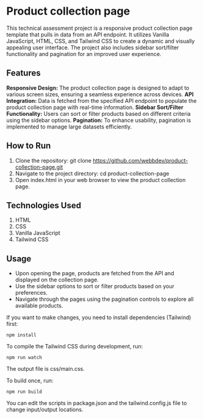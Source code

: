 # Product collection page

This technical assessment project is a responsive product collection page template that pulls in data from an API endpoint. It utilizes Vanilla JavaScript, HTML, CSS, and Tailwind CSS to create a dynamic and visually appealing user interface. The project also includes sidebar sort/filter functionality and pagination for an improved user experience.

## Features
**Responsive Design:** The product collection page is designed to adapt to various screen sizes, ensuring a seamless experience across devices.
**API Integration:** Data is fetched from the specified API endpoint to populate the product collection page with real-time information.
**Sidebar Sort/Filter Functionality:** Users can sort or filter products based on different criteria using the sidebar options.
**Pagination:** To enhance usability, pagination is implemented to manage large datasets efficiently.

## How to Run
1. Clone the repository: git clone https://github.com/webbdev/product-collection-page.git
2. Navigate to the project directory: cd product-collection-page
3. Open index.html in your web browser to view the product collection page.

## Technologies Used
1. HTML
2. CSS
3. Vanilla JavaScript
4. Tailwind CSS

## Usage
- Upon opening the page, products are fetched from the API and displayed on the collection page.
- Use the sidebar options to sort or filter products based on your preferences.
- Navigate through the pages using the pagination controls to explore all available products.

If you want to make changes, you need to install dependencies (Tailwind) first:
```
npm install
```
To compile the Tailwind CSS during development, run:
```
npm run watch
```
The output file is css/main.css.

To build once, run:
```
npm run build
```
You can edit the scripts in package.json and the tailwind.config.js file to change input/output locations.
